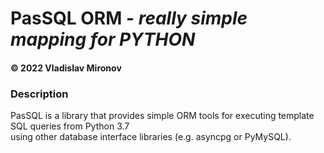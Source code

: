 # PasSQL ORM - *really simple mapping for PYTHON*
#### © 2022 Vladislav Mironov

### Description

PasSQL is a library that provides simple ORM tools for executing template SQL queries from Python 3.7
<br> 
using other database interface libraries (e.g. asyncpg or PyMySQL).

